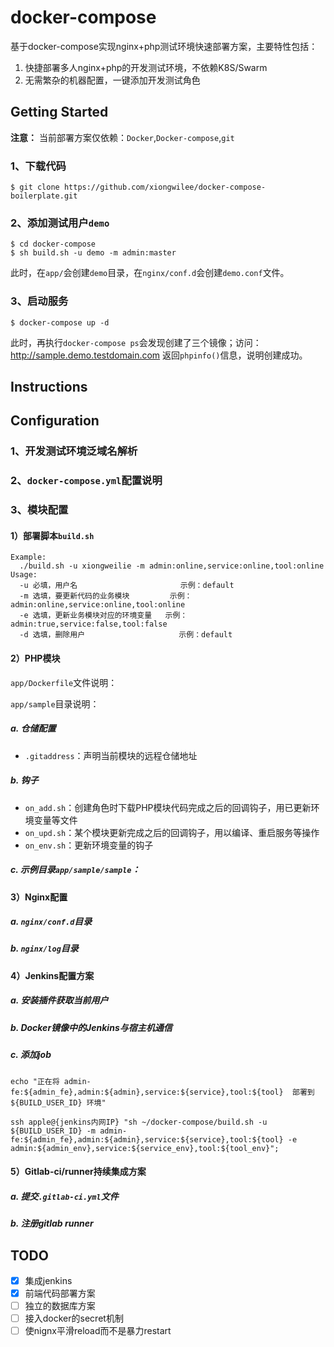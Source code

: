 # docker-compose

基于docker-compose实现nginx+php测试环境快速部署方案，主要特性包括：

1. 快捷部署多人nginx+php的开发测试环境，不依赖K8S/Swarm
2. 无需繁杂的机器配置，一键添加开发测试角色

## Getting Started

**注意：** 当前部署方案仅依赖：`Docker`,`Docker-compose`,`git`

### 1、下载代码

```
$ git clone https://github.com/xiongwilee/docker-compose-boilerplate.git
```

### 2、添加测试用户`demo`

```
$ cd docker-compose
$ sh build.sh -u demo -m admin:master
```

此时，在`app/`会创建`demo`目录，在`nginx/conf.d`会创建`demo.conf`文件。

### 3、启动服务

```
$ docker-compose up -d
```

此时，再执行`docker-compose ps`会发现创建了三个镜像；访问：http://sample.demo.testdomain.com 返回`phpinfo()`信息，说明创建成功。

## Instructions

## Configuration

### 1、开发测试环境泛域名解析

### 2、`docker-compose.yml`配置说明

### 3、模块配置

#### 1）部署脚本`build.sh`

```
Example:
  ./build.sh -u xiongweilie -m admin:online,service:online,tool:online
Usage:
  -u 必填，用户名                       示例：default
  -m 选填，要更新代码的业务模块         示例：admin:online,service:online,tool:online
  -e 选填，更新业务模块对应的环境变量   示例：admin:true,service:false,tool:false
  -d 选填，删除用户                     示例：default
```

#### 2）PHP模块

`app/Dockerfile`文件说明：

`app/sample`目录说明：

##### a. 仓储配置

- `.gitaddress`：声明当前模块的远程仓储地址

##### b. 钩子

- `on_add.sh`：创建角色时下载PHP模块代码完成之后的回调钩子，用已更新环境变量等文件
- `on_upd.sh`：某个模块更新完成之后的回调钩子，用以编译、重启服务等操作
- `on_env.sh`：更新环境变量的钩子

##### c. 示例目录`app/sample/sample`：

#### 3）Nginx配置

##### a. `nginx/conf.d`目录

##### b. `nginx/log`目录

#### 4）Jenkins配置方案

##### a. 安装插件获取当前用户

##### b. Docker镜像中的Jenkins与宿主机通信

##### c. 添加job

```
echo "正在将 admin-fe:${admin_fe},admin:${admin},service:${service},tool:${tool}  部署到 ${BUILD_USER_ID} 环境"

ssh apple@{jenkins内网IP} "sh ~/docker-compose/build.sh -u ${BUILD_USER_ID} -m admin-fe:${admin_fe},admin:${admin},service:${service},tool:${tool} -e admin:${admin_env},service:${service_env},tool:${tool_env}";
```

#### 5）Gitlab-ci/runner持续集成方案

##### a. 提交`.gitlab-ci.yml`文件

##### b. 注册gitlab runner

## TODO

- [x] 集成jenkins
- [x] 前端代码部署方案
- [ ] 独立的数据库方案
- [ ] 接入docker的secret机制
- [ ] 使nignx平滑reload而不是暴力restart
